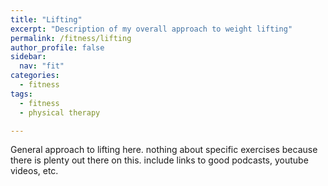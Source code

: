 ```yaml
---
title: "Lifting"
excerpt: "Description of my overall approach to weight lifting"
permalink: /fitness/lifting
author_profile: false
sidebar:
  nav: "fit"
categories:
  - fitness
tags:
  - fitness
  - physical therapy

---
```


General approach to lifting here. nothing about specific exercises because there is plenty out there on this. include links to good podcasts, youtube videos, etc.
